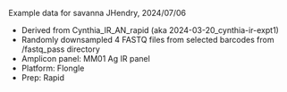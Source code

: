 Example data for savanna
JHendry, 2024/07/06

- Derived from Cynthia_IR_AN_rapid (aka 2024-03-20_cynthia-ir-expt1)
- Randomly downsampled 4 FASTQ files from selected barcodes from /fastq_pass directory
- Amplicon panel: MM01 Ag IR panel
- Platform: Flongle
- Prep: Rapid

